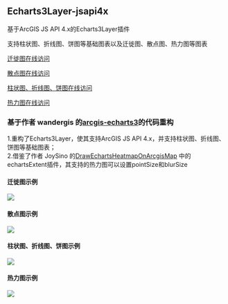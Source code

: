 ## Echarts3Layer-jsapi4x
基于ArcGIS JS API 4.x的Echarts3Layer插件

支持柱状图、折线图、饼图等基础图表以及迁徙图、散点图、热力图等图表


[迁徙图在线访问](https://dksgis.github.io/Echarts3Layer-jsapi4x/index1.html)  

[散点图在线访问](https://dksgis.github.io/Echarts3Layer-jsapi4x/index2.html)  

[柱状图、折线图、饼图在线访问](https://dksgis.github.io/Echarts3Layer-jsapi4x/index3.html)  

[热力图在线访问](https://dksgis.github.io/Echarts3Layer-jsapi4x/index4.html)


### 基于作者 wandergis 的[arcgis-echarts3](https://github.com/wandergis/arcgis-echarts3)的代码重构
  1.重构了Echarts3Layer，使其支持ArcGIS JS API 4.x，并支持柱状图、折线图、饼图等基础图表；  
  2.借鉴了作者 JoySino 的[DrawEchartsHeatmapOnArcgisMap](https://github.com/JoySino/DrawEchartsHeatmapOnArcgisMap) 中的echartsExtent插件，其支持的热力图可以设置pointSize和blurSize
  
#### 迁徙图示例
![](https://github.com/dksgis/Echarts3Layer-jsapi4x/blob/master/images/demo1.png)
 
#### 散点图示例
![](https://github.com/dksgis/Echarts3Layer-jsapi4x/blob/master/images/demo2.png)

#### 柱状图、折线图、饼图示例
![](https://github.com/dksgis/Echarts3Layer-jsapi4x/blob/master/images/demo3.png)
 
#### 热力图示例
![](https://github.com/dksgis/Echarts3Layer-jsapi4x/blob/master/images/demo4.png)

